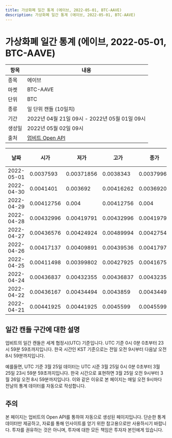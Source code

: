 ```yaml
---
title: 가상화폐 일간 통계 (에이브, 2022-05-01, BTC-AAVE)
description: 가상화폐 일간 통계 (에이브, 2022-05-01, BTC-AAVE)
---
```



가상화폐 일간 통계 (에이브, 2022-05-01, BTC-AAVE)
===

|항목|내용|
|--|--|
|종목|에이브|
|마켓|BTC-AAVE|
|단위|BTC|
|종류|일 단위 캔들 (10일치)|
|기간|2022년 04월 21일 09시 - 2022년 05월 01일 09시|
|생성일|2022년 05월 02일 09시|
|출처|[업비트 Open API](https://docs.upbit.com)|


|날짜|시가|저가|고가|종가|비고|
|--|--|--|--|--|--|
|2022-05-01|0.0037593|0.00371856|0.0038343|0.00379968|    |
|2022-04-30|0.0041401|0.003692|0.00416262|0.00369202|    |
|2022-04-29|0.00412756|0.004|0.00412756|0.004|    |
|2022-04-28|0.00432996|0.00419791|0.00432996|0.00419791|    |
|2022-04-27|0.00436576|0.00424924|0.00489994|0.00427543|    |
|2022-04-26|0.00417137|0.00409891|0.00439536|0.0041797|    |
|2022-04-25|0.00411498|0.00399802|0.00427925|0.00416756|    |
|2022-04-24|0.00436837|0.00432355|0.00436837|0.00432355|    |
|2022-04-22|0.00436167|0.00434494|0.0043859|0.00434494|    |
|2022-04-21|0.00441925|0.00441925|0.0045599|0.0045599|    |


일간 캔들 구간에 대한 설명
---


업비트의 일간 캔들은 세계 협정시(UTC) 기준입니다. 
UTC 기준 0시 0분 0초부터 23시 59분 59초까지입니다. 
한국 시간인 KST 기준으로는 전일 오전 9시부터 다음날 오전 8시 59분까지입니다. 


예를들면, UTC 기준 3월 25일 데이터는 UTC 시준 3월 25일 0시 0분 0초부터 3월 25일 23시 59분 59초까지입니다. 
한국 시간으로 표현하면 3월 25일 오전 9시부터 3월 26일 오전 8시 59분까지입니다. 
이와 같은 이유로 본 페이지는 매일 오전 9시마다 전날의 통계 데이터를 자동으로 작성합니다. 


주의
---


본 페이지는 업비트의 Open API를 통하여 자동으로 생성된 페이지입니다. 
단순한 통계 데이터만 제공하고, 자료를 통해 인사이트를 얻기 위한 참고용으로만 사용하시기 바랍니다. 
투자를 권유하는 것은 아니며, 투자에 대한 모든 책임은 투자자 본인에게 있습니다. 

